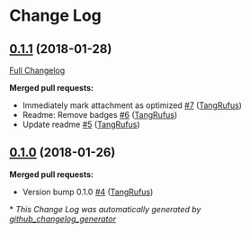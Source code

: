 # Change Log

## [0.1.1](https://github.com/TypistTech/image-optimize-command/tree/0.1.1) (2018-01-28)
[Full Changelog](https://github.com/TypistTech/image-optimize-command/compare/0.1.0...0.1.1)

**Merged pull requests:**

- Immediately mark attachment as optimized [\#7](https://github.com/TypistTech/image-optimize-command/pull/7) ([TangRufus](https://github.com/TangRufus))
- Readme: Remove badges [\#6](https://github.com/TypistTech/image-optimize-command/pull/6) ([TangRufus](https://github.com/TangRufus))
- Update readme [\#5](https://github.com/TypistTech/image-optimize-command/pull/5) ([TangRufus](https://github.com/TangRufus))

## [0.1.0](https://github.com/TypistTech/image-optimize-command/tree/0.1.0) (2018-01-26)
**Merged pull requests:**

- Version bump 0.1.0 [\#4](https://github.com/TypistTech/image-optimize-command/pull/4) ([TangRufus](https://github.com/TangRufus))



\* *This Change Log was automatically generated by [github_changelog_generator](https://github.com/skywinder/Github-Changelog-Generator)*